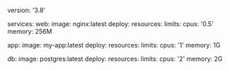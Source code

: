 version: '3.8'

services:
  web:
    image: nginx:latest
    deploy:
      resources:
        limits:
          cpus: '0.5'
          memory: 256M

  app:
    image: my-app:latest
    deploy:
      resources:
        limits:
          cpus: '1'
          memory: 1G

  db:
    image: postgres:latest
    deploy:
      resources:
        limits:
          cpus: '2'
          memory: 2G

